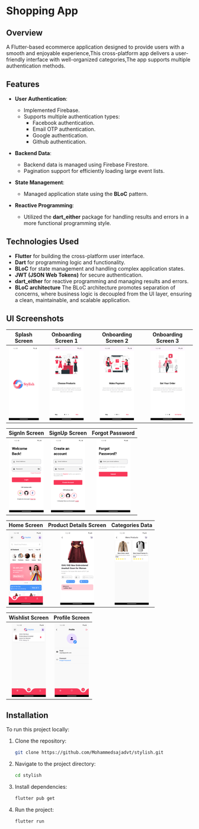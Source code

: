 # Shopping App

## Overview

A Flutter-based ecommerce application designed to provide users with a smooth and enjoyable experience,This cross-platform app delivers a user-friendly interface with well-organized categories,The app supports multiple authentication methods.

## Features

- **User Authentication**:
  - Implemented Firebase.
  - Supports multiple authentication types:
    - Facebook authentication.
    - Email OTP authentication.
    - Google authentication.
    - Github authentication.

- **Backend Data**:
  - Backend data is managed using Firebase Firestore.
  - Pagination support for efficiently loading large event lists.    

- **State Management**:
  - Managed application state using the **BLoC** pattern.    
  
- **Reactive Programming**:
  - Utilized the **dart_either** package for handling results and errors in a more functional programming style.

## Technologies Used

- **Flutter** for building the cross-platform user interface.
- **Dart** for programming logic and functionality.
- **BLoC** for state management and handling complex application states.
- **JWT (JSON Web Tokens)** for secure authentication.
- **dart_either** for reactive programming and managing results and errors.
- **BLoC architecture** The BLoC architecture promotes separation of concerns, where business logic is decoupled from the UI layer, ensuring a clean, maintainable, and scalable application.

## UI Screenshots

| Splash Screen | Onboarding Screen 1 | Onboarding Screen 2| Onboarding Screen 3|
|:--------------:|:-----------------:|:-----------------:|:-----------------:|
| <img src="screenshots/splash.png" height="200"> | <img src="screenshots/onboarding.png" height="200"> | <img src="screenshots/onboarding (2).png" height="200"> |<img src="screenshots/onboarding3.png" height="200"> |

| SignIn Screen | SignUp Screen | Forgot Password |
|:--------------:|:-------------:|:---------------:|
| <img src="screenshots/login.png" height="200"> | <img src="screenshots/signup.png" height="200"> | <img src="screenshots/forgotpass.png" height="200"> |

| Home Screen | Product Details Screen | Categories Data |
|:------------:|:----------------------:|:---------------:|
| <img src="screenshots/home.png" height="200"> | <img src="screenshots/detail.png" height="200"> | <img src="screenshots/categories.png" height="200"> |

| Wishlist Screen | Profile Screen |
|:---------------:|:--------------:|
| <img src="screenshots/wishlist.png" height="200"> | <img src="screenshots/profile.png" height="200"> |




## Installation

To run this project locally:

1. Clone the repository:
   ```bash
   git clone https://github.com/Mohammedsajadvt/stylish.git
   ```
2. Navigate to the project directory:
   ```bash
   cd stylish
   ```
3. Install dependencies:
   ```bash
   flutter pub get
   ```
4. Run the project:
   ```bash
   flutter run
   ```

   
